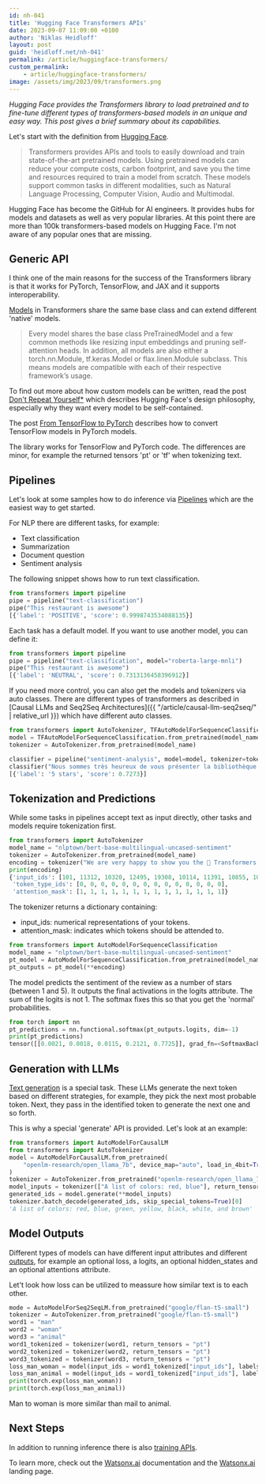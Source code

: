 ```yaml
---
id: nh-041
title: 'Hugging Face Transformers APIs'
date: 2023-09-07 11:09:00 +0100
author: 'Niklas Heidloff'
layout: post
guid: 'heidloff.net/nh-041'
permalink: /article/huggingface-transformers/
custom_permalink:
    - article/huggingface-transformers/
image: /assets/img/2023/09/transformers.png
---
```


*Hugging Face provides the Transformers library to load pretrained and to fine-tune different types of transformers-based models in an unique and easy way. This post gives a brief summary about its capabilities.*

Let's start with the definition from [Hugging Face](https://huggingface.co/docs/transformers/index).

> Transformers provides APIs and tools to easily download and train state-of-the-art pretrained models. Using pretrained models can reduce your compute costs, carbon footprint, and save you the time and resources required to train a model from scratch. These models support common tasks in different modalities, such as Natural Language Processing, Computer Vision, Audio and Multimodal.

Hugging Face has become the GitHub for AI engineers. It provides hubs for models and datasets as well as very popular libraries. At this point there are more than 100k transformers-based models on Hugging Face. I'm not aware of any popular ones that are missing.

## Generic API

I think one of the main reasons for the success of the Transformers library is that it works for PyTorch, TensorFlow, and JAX and it supports interoperability.

[Models](https://huggingface.co/docs/transformers/create_a_model) in Transformers share the same base class and can extend different 'native' models.

> Every model shares the base class PreTrainedModel and a few common methods like resizing input embeddings and pruning self-attention heads. In addition, all models are also either a torch.nn.Module, tf.keras.Model or flax.linen.Module subclass. This means models are compatible with each of their respective framework’s usage.

To find out more about how custom models can be written, read the post [Don't Repeat Yourself*](https://huggingface.co/blog/transformers-design-philosophy) which describes Hugging Face's design philosophy, especially why they want every model to be self-contained.

The post [From TensorFlow to PyTorch](https://medium.com/huggingface/from-tensorflow-to-pytorch-265f40ef2a28) describes how to convert TensorFlow models in PyTorch models.

The library works for TensorFlow and PyTorch code. The differences are minor, for example the returned tensors 'pt' or 'tf' when tokenizing text.

## Pipelines

Let's look at some samples how to do inference via [Pipelines](https://huggingface.co/docs/transformers/main_classes/pipelines) which are the easiest way to get started.

For NLP there are different tasks, for example:

* Text classification
* Summarization
* Document question
* Sentiment analysis

The following snippet shows how to run text classification.

```python
from transformers import pipeline
pipe = pipeline("text-classification")
pipe("This restaurant is awesome")
[{'label': 'POSITIVE', 'score': 0.9998743534088135}]
```

Each task has a default model. If you want to use another model, you can define it:

```python
from transformers import pipeline
pipe = pipeline("text-classification", model="roberta-large-mnli")
pipe("This restaurant is awesome")
[{'label': 'NEUTRAL', 'score': 0.7313136458396912}]
```

If you need more control, you can also get the models and tokenizers via auto classes. There are different types of transformers as described in [Causal LLMs and Seq2Seq Architectures]({{ "/article/causal-llm-seq2seq/" | relative_url }}) which have different auto classes.

```python
from transformers import AutoTokenizer, TFAutoModelForSequenceClassification
model = TFAutoModelForSequenceClassification.from_pretrained(model_name)
tokenizer = AutoTokenizer.from_pretrained(model_name)

classifier = pipeline("sentiment-analysis", model=model, tokenizer=tokenizer)
classifier("Nous sommes très heureux de vous présenter la bibliothèque 🤗 Transformers.")
[{'label': '5 stars', 'score': 0.7273}]
```

## Tokenization and Predictions

While some tasks in pipelines accept text as input directly, other tasks and models require tokenization first.

```python
from transformers import AutoTokenizer
model_name = "nlptown/bert-base-multilingual-uncased-sentiment"
tokenizer = AutoTokenizer.from_pretrained(model_name)
encoding = tokenizer("We are very happy to show you the 🤗 Transformers library.")
print(encoding)
{'input_ids': [101, 11312, 10320, 12495, 19308, 10114, 11391, 10855, 10103, 100, 58263, 13299, 119, 102],
 'token_type_ids': [0, 0, 0, 0, 0, 0, 0, 0, 0, 0, 0, 0, 0, 0],
 'attention_mask': [1, 1, 1, 1, 1, 1, 1, 1, 1, 1, 1, 1, 1, 1]}
```

The tokenizer returns a dictionary containing:

* input_ids: numerical representations of your tokens.
* attention_mask: indicates which tokens should be attended to.

```python
from transformers import AutoModelForSequenceClassification
model_name = "nlptown/bert-base-multilingual-uncased-sentiment"
pt_model = AutoModelForSequenceClassification.from_pretrained(model_name)
pt_outputs = pt_model(**encoding)
```

The model predicts the sentiment of the review as a number of stars (between 1 and 5). It outputs the final activations in the logits attribute. The sum of the logits is not 1. The softmax fixes this so that you get the 'normal' probabilities.

```python
from torch import nn
pt_predictions = nn.functional.softmax(pt_outputs.logits, dim=-1)
print(pt_predictions)
tensor([[0.0021, 0.0018, 0.0115, 0.2121, 0.7725]], grad_fn=<SoftmaxBackward0>)
```

## Generation with LLMs

[Text generation](https://huggingface.co/docs/transformers/llm_tutorial) is a special task. These LLMs generate the next token based on different strategies, for example, they pick the next most probable token. Next, they pass in the identified token to generate the next one and so forth.

This is why a special 'generate' API is provided. Let's look at an example:

```python
from transformers import AutoModelForCausalLM
from transformers import AutoTokenizer
model = AutoModelForCausalLM.from_pretrained(
    "openlm-research/open_llama_7b", device_map="auto", load_in_4bit=True
)
tokenizer = AutoTokenizer.from_pretrained("openlm-research/open_llama_7b")
model_inputs = tokenizer(["A list of colors: red, blue"], return_tensors="pt").to("cuda")
generated_ids = model.generate(**model_inputs)
tokenizer.batch_decode(generated_ids, skip_special_tokens=True)[0]
'A list of colors: red, blue, green, yellow, black, white, and brown'
```

## Model Outputs

Different types of models can have different input attributes and different [outputs](https://huggingface.co/docs/transformers/main_classes/output), for example an optional loss, a logits, an optional hidden_states and an optional attentions attribute.

Let't look how loss can be utilized to meassure how similar text is to each other.

```python
mode = AutoModelForSeq2SeqLM.from_pretrained("google/flan-t5-small")
tokenizer = AutoTokenizer.from_pretrained("google/flan-t5-small")
word1 = "man"
word2 = "woman"
word3 = "animal"
word1_tokenized = tokenizer(word1, return_tensors = "pt")
word2_tokenized = tokenizer(word2, return_tensors = "pt")
word3_tokenized = tokenizer(word3, return_tensors = "pt")
loss_man_woman = model(input_ids = word1_tokenized["input_ids"], labels = word2_tokenized["input_ids"]).loss
loss_man_animal = model(input_ids = word1_tokenized["input_ids"], labels = word3_tokenized["input_ids"]).loss
print(torch.exp(loss_man_woman))
print(torch.exp(loss_man_animal))
```

Man to woman is more similar than mail to animal.

## Next Steps

In addition to running inference there is also [training APIs](https://huggingface.co/docs/transformers/training).

To learn more, check out the [Watsonx.ai](https://eu-de.dataplatform.cloud.ibm.com/docs/content/wsj/analyze-data/fm-overview.html?context=wx&audience=wdp) documentation and the [Watsonx.ai](https://www.ibm.com/products/watsonx-ai) landing page.